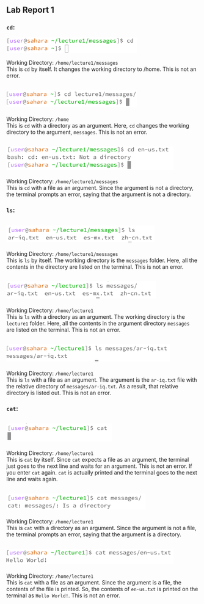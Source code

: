## **Lab Report 1**

### `cd`:

![Image](Capture.png)

Working Directory: `/home/lecture1/messages`\
This is `cd` by itself. It changes the working directory to /home. This is not an error.

![Image](Capture1.PNG)
---
Working Directory: `/home`\
This is `cd` with a directory as an argument. Here, `cd` changes the working directory to the argument, `messages`. This is not an error.

![Image](Capture2.PNG)
---
Working Directory: `/home/lecture1/messages`\
This is `cd` with a file as an argument. Since the argument is not a directory, the terminal prompts an error, saying that the argument is not a directory.

### `ls`:

![Image](Capture3.PNG)
---
Working Directory: `/home/lecture1/messages`\
This is `ls` by itself. The working directory is the `messages` folder. Here, all the contents in the directory are listed on the terminal. This is not an error.

![Image](Capture4.PNG)
---
Working Directory: `/home/lecture1`\
This is `ls` with a directory as an argument. The working directory is the `lecture1` folder. Here, all the contents in the argument directory `messages` are listed on the terminal. This is not an error.

![Image](Capture5.PNG)
---
Working Directory: `/home/lecture1`\
This is `ls` with a file as an argument. The argument is the `ar-iq.txt` file with the relative directory of `messages/ar-iq.txt`. As a result, that relative directory is listed out. This is not an error.

### `cat`:

![Image](Capture6.PNG)
---
Working Directory: `/home/lecture1`\
This is `cat` by itself. Since `cat` expects a file as an argument, the terminal just goes to the next line and waits for an argument. This is not an error.
If you enter `cat` again. `cat` is actually printed and the terminal goes to the next line and waits again.

![Image](Capture7.PNG)
---
Working Directory: `/home/lecture1`\
This is `cat` with a directory as an argument. Since the argument is not a file, the terminal prompts an error, saying that the argument is a directory.

![Image](Capture8.PNG)
---
Working Directory: `/home/lecture1`\
This is `cat` with a file as an argument. Since the argument is a file, the contents of the file is printed. So, the contents of `en-us.txt` is printed on the terminal as `Hello World!`. This is not an error.
